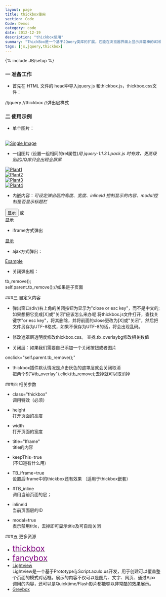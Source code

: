 ```yaml
---
layout: page
title: thickbox使用
section: Code
Code: Demos
category: code
date: 2012-12-19
description: "thickbox使用"
summary: "ThickBox是一个基于JQuery类库的扩展，它能在浏览器界面上显示非常棒的UI框，它可以显示单图片，多图片，ajax请求内容或链接内容."
tags: [js,jquery,thickbox]
---
```

{% include JB/setup %}

### 一  准备工作

-   首先在 HTML 文件的 head中导入jquery.js 和thickbox.js，thickbox.css文件：

<label></label>
    <script src="jquery.js" type="text/javascript"></script>    //jquery
    <script src="thickbox.js" type="text/javascript"></script>  //thickbox
    <link rel="stylesheet" href="thickbox.css" type="text/css" /> //弹出层样式

### 二  使用示例

-   单个图片：

<label></label>
    <!-- title控制显示的标题显示  --> 
    <a href="big.jpg" title="点击小图看大图" class="thickbox">  
        <img src="small.jpg" alt="Single Image" />  
    </a>

-   一组图片 (设置一组相同的rel属性)*用 jquery-1.1.3.1.pack.js 时有效，更高级别的JQ库只会出现全屏黑*

<label></label>
    <a href="1.jpg" title="1" class="thickbox" rel="gallery-plants"><img src="1_t.jpg" alt="Plant1" /></a>  
    <a href="2.jpg" title="1" class="thickbox" rel="gallery-plants"><img src="2_t.jpg" alt="Plant2" /></a>  
    <a href="3.jpg" title="1" class="thickbox" rel="gallery-plants"><img src="3_t.jpg" alt="Plant3" /></a>  
    <a href="4.jpg" title="1" class="thickbox" rel="gallery-plants"><img src="4_t.jpg" alt="Plant4" /></a>

-   内嵌内容：*可设定弹出层的高度、宽度、inlineId 控制显示的内容、modal控制是否显示标题栏*

<label></label>
    <input type="button" alt="#TB_inline?height=200&width=300&inlineId=test" title="按钮" value="显示" class="thickbox" />
    或  
    <a href="#TB_inline?height=200&width=300&inlineId=hiddenModalContent&modal=true" title="链接" class="thickbox">显示</a>  
    <div id="test" style="display:none">这里是隐藏的内容</div>

-   iframe方式弹出  

<label></label>
    <a href="boxs.html?keepThis=true&TB_iframe=true&height=100&width=220&modal=true" title="显示IF" class="thickbox">显示</a>


-   ajax方式弹出： 

<label></label>
    <a href="box.html?height=350&width=350&modal=true" title="Ajax载入，页面无法查看源代码" class="thickbox">Example</a>

-   关闭弹出框：

<label></label>
    tb_remove();  
    self.parent.tb_remove();//如果是子页面

###三  自定义内容

-   弹出窗口(div)右上角的关闭按钮为显示为"close or esc key"，而不是中文的; 如果想把它变成\[X\]或"关闭"应该怎么来办呢 
将thickbox.js文件打开，查找关键字"or esc key"，将其删除，并将前面的close更改为\[X\]或"关闭"，然后把文件另存为UTF-8格式，如果不保存为UTF-8的话，将会出现乱码。  

-   修改遮罩层透明度修改thickbox.css。
查找.tb_overlaybg修改相关数值  

-   关闭层：如果我们需要自己添加一个关闭按钮或者图片

<label></label>
    onclick="self.parent.tb_remove();"  

-   thickbox插件默认情况是点击灰色的遮罩层就会关闭取消  
把两个$("#tb_overlay").click(tb_remove);去掉就可以取消掉

###四  相关参数
-   class="thickbox"  
    调用特效（必须）

-   height  
    打开页面的高度

-   width  
    打开页面的宽度

-   title="Iframe"  
    title的内容

-   keepThis=true  
    (不知道有什么用)

-   TB_iframe=true  
    设置后iframe中的thickbox还有效果 （适用于thickbox嵌套）

-   \#TB_inline  
    调用当前页面的层；

-   inlineId  
    当前页面层的ID

-   modal=true  
    表示禁用title，去掉即可显示title及可自动关闭

###五  更多资源

-   <a href="{{site.demourl}}/thickbox/" target="_blank"><span style="font-size:26px;font-bold:bold; color:#800080;">thickbox</span></a>
-   <a href="{{site.demourl}}/fancybox/" target="_blank"><span style="font-size:26px;font-bold:bold; color:#800080;">fancybox</span></a>
-   <a href="http://www.nickstakenburg.com/projects/lightview/" target="_blank">Lightview</a>  
    Lightview是一个基于Prototype与Script.aculo.us开发，用于创建可以覆盖整个页面的模式对话框。展示的内容不仅可以是图片、文字、网页、通过Ajax 调用的内容，还可以是Quicktime/Flash影片都能够以非常酷的效果展示。
-   <a href="http://orangoo.com/labs/GreyBox/" target="_blank">Greybox</a>